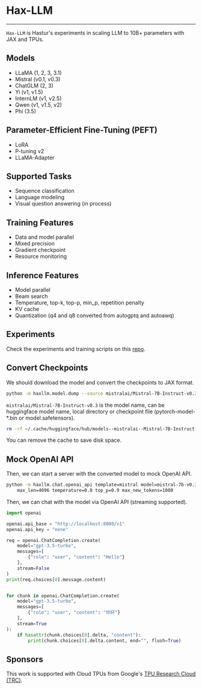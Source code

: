 # Hax-LLM
--------------------------------------------------------------------------------

`Hax-LLM` is Hastur's experiments in scaling LLM to 10B+ parameters with JAX and TPUs.


## Models
- LLaMA (1, 2, 3, 3.1)
- Mistral (v0.1, v0.3)
- ChatGLM (2, 3)
- Yi (v1, v1.5)
- InternLM (v1, v2.5)
- Qwen (v1, v1.5, v2)
- Phi (3.5)


## Parameter-Efficient Fine-Tuning (PEFT)
- LoRA
- P-tuning v2
- LLaMA-Adapter


## Supported Tasks
- Sequence classification
- Language modeling
- Visual question answering (in process)


## Training Features
- Data and model parallel 
- Mixed precision
- Gradient checkpoint
- Resource monitoring


## Inference Features
- Model parallel
- Beam search
- Temperature, top-k, top-p, min_p, repetition penalty
- KV cache
- Quantization (q4 and q8 converted from autogptq and autoawq)


## Experiments
Check the experiments and training scripts on this [repo](https://github.com/sbl1996/llm_experiments).

## Convert Checkpoints

We should download the model and convert the checkpoints to JAX format.
```bash
python -m haxllm.model.dump --source mistralai/Mistral-7B-Instruct-v0.3
```
`mistralai/Mistral-7B-Instruct-v0.3` is the model name, can be huggingface model name, local directory or checkpoint file (pytorch-model-*.bin or model.safetensors).

```bash
rm -rf ~/.cache/huggingface/hub/models--mistralai--Mistral-7B-Instruct-v0.3
```
You can remove the cache to save disk space.


## Mock OpenAI API

Then, we can start a server with the converted model to mock OpenAI API.
```bash
python -m haxllm.chat.openai_api template=mistral model=mistral-7b-v0.3 checkpoint=chatglm2-6b_np.safetensors \
    max_len=4096 temperature=0.8 top_p=0.9 max_new_tokens=1000
```

Then, we can chat with the model via OpenAI API (streaming supported).
```python
import openai

openai.api_base = "http://localhost:8000/v1"
openai.api_key = "none"

req = openai.ChatCompletion.create(
    model="gpt-3.5-turbo",
    messages=[
        {"role": "user", "content": "Hello"}
    ],
    stream=False
)
print(req.choices[0].message.content)


for chunk in openai.ChatCompletion.create(
    model="gpt-3.5-turbo",
    messages=[
        {"role": "user", "content": "你好"}
    ],
    stream=True
):
    if hasattr(chunk.choices[0].delta, "content"):
        print(chunk.choices[0].delta.content, end="", flush=True)
```

## Sponsors
This work is supported with Cloud TPUs from Google's [TPU Research Cloud (TRC)](https://sites.research.google/trc/about/).
